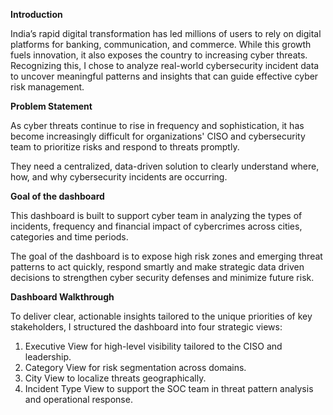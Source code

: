 **Introduction**

India’s rapid digital transformation has led millions of users to rely on digital platforms for banking, communication, and commerce.
While this growth fuels innovation, it also exposes the country to increasing cyber threats. 
Recognizing this, I chose to analyze real-world cybersecurity incident data to uncover meaningful patterns and insights 
that can guide effective cyber risk management.

**Problem Statement**

As cyber threats continue to rise in frequency and sophistication, 
it has become increasingly difficult for organizations' CISO and cybersecurity team 
to prioritize risks and respond to threats promptly. 

They need a centralized, data-driven solution to clearly understand 
where, how, and why cybersecurity incidents are occurring.

**Goal of the dashboard**

This dashboard is built to support cyber team in analyzing the types of incidents,
frequency and financial impact of cybercrimes across cities, categories and time periods.

The goal of the dashboard is to expose high risk zones and emerging threat patterns 
to act quickly, respond smartly and make strategic data driven decisions
to strengthen cyber security defenses and minimize future risk.

**Dashboard Walkthrough**

To deliver clear, actionable insights tailored to the unique priorities of key stakeholders, 
I structured the dashboard into four strategic views: 

1. Executive View for high-level visibility tailored to the CISO and leadership.
2. Category View for risk segmentation across domains.
3. City View to localize threats geographically.
4. Incident Type View to support the SOC team in threat pattern analysis and operational response.

